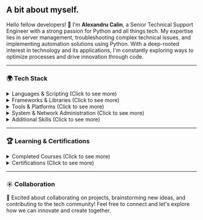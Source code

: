 ## A bit about myself.

Hello fellow developers! 👋 I'm **Alexandru Calin**, a Senior Technical Support Engineer with a strong passion for Python and all things tech. My expertise lies in server management, troubleshooting complex technical issues, and implementing automation solutions using Python. With a deep-rooted interest in technology and its applications, I'm constantly exploring ways to optimize processes and drive innovation through code. <br>

---

### 🌍 Tech Stack

<details>
  <summary>Languages & Scripting (Click to see more)</summary>
  
  - **Python** (Junior Developer, Automation, Scripting):  
    Leveraging Python for developing scripts and automating tasks.  
    Proficient with Python libraries like **Pandas**, **NumPy**, **PyQt6**, **Tkinter** for GUI development, and **Turtle** for graphical projects.  
    Experience with **Object-Oriented Programming (OOP)** in Python, making code modular and reusable.
  
  - **PowerShell**:  
    Used for automating system administration tasks in Windows environments.  
    Experience with scripting for file management, user administration, and system configurations.
  
  - **SQL** (Basic knowledge):  
    Familiar with querying databases for data extraction and analysis tasks.
</details>

<details>
  <summary>Frameworks & Libraries (Click to see more)</summary>
  
  - **PyQt6**, **Tkinter**:  
    Building graphical user interfaces (GUIs) for desktop applications.

  - **Pandas**, **NumPy**:  
    Handling large datasets, performing data analysis, and working with numerical data.

  - **Turtle**, **CTk**:  
    Created basic graphical projects, including visualizations and educational applications.
</details>

<details>
  <summary>Tools & Platforms (Click to see more)</summary>
  
  - **Virtualization**:  
    **VMware**, **VirtualBox**: Experience in managing virtual environments for testing and development.

  - **ServiceNow**:  
    Familiar with IT Service Management (ITSM) processes and handling tickets.

  - **Microsoft Office Suite**:  
    Proficient with Excel, Word, PowerPoint for documentation, reporting, and data analysis tasks.

  - **Active Directory**:  
    Managing user accounts, group policies, and network resources.

  - **Git/GitHub**:  
    Version control and collaboration for code management in team settings.
</details>

<details>
  <summary>System & Network Administration (Click to see more)</summary>
  
  - **AS/400**:  
    Managed user accounts, monitored system jobs, and handled basic administration tasks.  
    Experience with **BPCS** (Business Process Control) systems.

  - **Networking**:  
    Knowledge of networking fundamentals like **TCP/IP**, **DNS**, **HTTP**.  
    **File Transfer Protocols (FTP, SFTP, SCP)** for secure data transfers.
</details>

<details>
  <summary>Additional Skills (Click to see more)</summary>
  
  - **Linux/Unix Command Line**:  
    Basic navigation and file operations.

  - **VPN Management**:  
    Configuration and troubleshooting VPN connections.

  - **Help Desk Support**:  
    Troubleshooting hardware and software issues, providing technical assistance.
</details>

---

### 🏆 Learning & Certifications

<details>
  <summary>Completed Courses (Click to see more)</summary>
  
  - **Harvard's CS50 Python Course**:  
    Gained a deep understanding of Python fundamentals, algorithms, and problem-solving techniques.

  - **Learn Python 3 the Hard Way by Zed A. Shaw**:  
    Mastered Python basics and practical programming skills through a hands-on, project-based approach.

  - **100Days of Python (Udemy)**:  
    Immersed in a 100-day bootcamp, building real-world Python projects and enhancing problem-solving skills.

  - **CompTIA A+ (In progress)**:  
    Currently preparing for the certification, which focuses on IT fundamentals and hardware troubleshooting.

  - **CompTIA Network+ (In progress)**:  
    Currently studying for the certification, covering networking concepts, technologies, and troubleshooting.
</details>

<details>
  <summary>Certifications (Click to see more)</summary>
  
  - **CS50 Python Certification (Harvard)**:  
    Completed the CS50 Python course, mastering Python programming and algorithms.

  - **Python Programming (Udemy)**:  
    Completed various Python courses with a focus on automation, OOP, and data analysis.

  - **CompTIA A+ (Expected completion: 2025)**:  
    Preparing for the certification exam focused on IT hardware and software support.

  - **CompTIA Network+ (Expected completion: 2025)**:  
    Preparing for the certification exam with a focus on networking fundamentals.
</details>

---

### ☀️ Collaboration

🚀 Excited about collaborating on projects, brainstorming new ideas, and contributing to the tech community! Feel free to connect and let's explore how we can innovate and create together.
